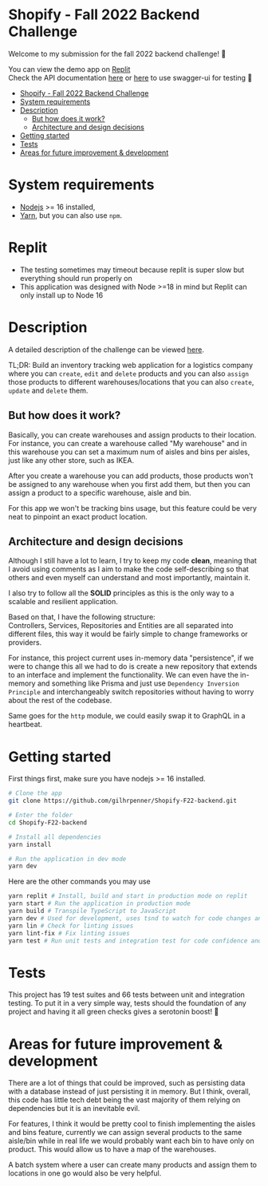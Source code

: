 # Shopify - Fall 2022 Backend Challenge

Welcome to my submission for the fall 2022 backend challenge! 👋

You can view the demo app on [Replit](https://replit.com/@gilhrpenner/Shopify-Fall22-backend)\
Check the API documentation [here](https://github.com/gilhrpenner/Shopify-F22-backend/wiki/API-Documentation) or [here](https://shopify-f22-backend.gilhrpenner.repl.co/docs/) to use swagger-ui for testing 🙌

- [Shopify - Fall 2022 Backend Challenge](#shopify---fall-2022-backend-challenge)
- [System requirements](#system-requirements)
- [Description](#description)
  * [But how does it work?](#but-how-does-it-work-)
  * [Architecture and design decisions](#architecture-and-design-decisions)
- [Getting started](#getting-started)
- [Tests](#tests)
- [Areas for future improvement & development](#areas-for-future-improvement---development)

# System requirements
- [Nodejs](https://nodejs.org/en/) >= 16 installed,
- [Yarn](https://yarnpkg.com/), but you can also use `npm`.

# Replit
- The testing sometimes may timeout because replit is super slow but everything should run properly on
- This application was designed with Node >=18 in mind but Replit can only install up to Node 16
# Description
A detailed description of the challenge can be viewed [here](https://docs.google.com/document/d/1PoxpoaJymXmFB3iCMhGL6js-ibht7GO_DkCF2elCySU/edit).

TL;DR: Build an inventory tracking web application for a logistics company where you can `create`, `edit` and `delete` products and you can also `assign` those products to different warehouses/locations that you can also `create`, `update` and `delete` them.

## But how does it work?
Basically, you can create warehouses and assign products to their location.
For instance, you can create a warehouse called "My warehouse" and in this warehouse you can set a maximum num of aisles and bins per aisles, just like any other store, such as IKEA.

After you create a warehouse you can add products, those products won't be assigned to any warehouse when you first add them, but then you can assign a product to a specific warehouse, aisle and bin.

For this app we won't be tracking bins usage, but this feature could be very neat to pinpoint an exact product location.

## Architecture and design decisions
Although I still have a lot to learn, I try to keep my code **clean**, meaning that I avoid using comments as I aim to make the code self-describing so that others and even myself can understand and most importantly, maintain it.

I also try to follow all the **SOLID** principles as this is the only way to a scalable and resilient application.

Based on that, I have the following structure:\
Controllers, Services, Repositories and Entities are all separated into different files, this way it would be fairly simple to change frameworks or providers.

For instance, this project current uses in-memory data "persistence", if we were to change this all we had to do is create a new repository that extends to an interface and implement the functionality. We can even have the in-memory and something like Prisma and just use `Dependency Inversion Principle` and interchangeably switch repositories without having to worry about the rest of the codebase.

Same goes for the `http` module, we could easily swap it to GraphQL in a heartbeat.

# Getting started
First things first, make sure you have nodejs >= 16 installed.

```bash
# Clone the app
git clone https://github.com/gilhrpenner/Shopify-F22-backend.git

# Enter the folder
cd Shopify-F22-backend

# Install all dependencies
yarn install

# Run the application in dev mode
yarn dev
```

Here are the other commands you may use
```bash
yarn replit # Install, build and start in production mode on replit
yarn start # Run the application in production mode
yarn build # Transpile TypeScript to JavaScript
yarn dev # Used for development, uses tsnd to watch for code changes and reload the app
yarn lin # Check for linting issues
yarn lint-fix # Fix linting issues
yarn test # Run unit tests and integration test for code confidence and resilience
```

# Tests
This project has 19 test suites and 66 tests between unit and integration testing.
To put it in a very simple way, tests should the foundation of any project and having it all green checks gives a serotonin boost! 🤤

# Areas for future improvement & development
There are a lot of things that could be improved, such as persisting data with a database instead of just persisting it in memory. But I think, overall, this code has little tech debt being the vast majority of them relying on dependencies but it is an inevitable evil.

For features, I think it would be pretty cool to finish implementing the aisles and bins feature, currently we can assign several products to the same aisle/bin while in real life we would probably want each bin to have only on product. This would allow us to have a map of the warehouses.

A batch system where a user can create many products and assign them to locations in one go would also be very helpful.
